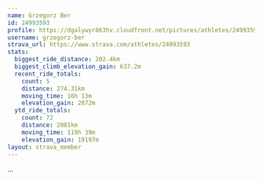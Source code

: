 ```yaml
---
name: Grzegorz Ber
id: 24993593
profile: https://dgalywyr863hv.cloudfront.net/pictures/athletes/24993593/7453165/11/large.jpg
username: grzegorz-ber
strava_url: https://www.strava.com/athletes/24993593
stats:
  biggest_ride_distance: 202.4km
  biggest_climb_elevation_gain: 637.2m
  recent_ride_totals:
    count: 5
    distance: 274.31km
    moving_time: 16h 13m
    elevation_gain: 2872m
  ytd_ride_totals:
    count: 72
    distance: 2081km
    moving_time: 119h 39m
    elevation_gain: 19197m
layout: strava_member
--- 
```

...
